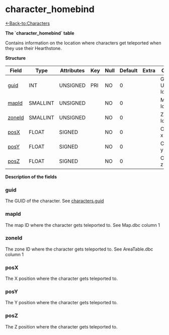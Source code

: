 # character\_homebind

[<-Back-to:Characters](database-characters.md)

**The \`character\_homebind\` table**

Contains information on the location where characters get teleported when they use their Hearthstone.

**Structure**

| Field       | Type        | Attributes | Key | Null | Default | Extra | Comment                  |
|-------------|-------------|------------|-----|------|---------|-------|--------------------------|
| [guid][1]   | INT     | UNSIGNED   | PRI | NO   | 0       |       | Global Unique Identifier |
| [mapId][2]  | SMALLINT | UNSIGNED   |     | NO   | 0       |       | Map Identifier           |
| [zoneId][3] | SMALLINT | UNSIGNED   |     | NO   | 0       |       | Zone Identifier          |
| [posX][4]   | FLOAT       | SIGNED     |     | NO   | 0       |       | Coordinate x             |
| [posY][5]   | FLOAT       | SIGNED     |     | NO   | 0       |       | Coordinate y             |
| [posZ][6]   | FLOAT       | SIGNED     |     | NO   | 0       |       | Coordinate z             |

[1]: #guid
[2]: #mapid
[3]: #zoneid
[4]: #posx
[5]: #posy
[6]: #posz

**Description of the fields**

### guid

The GUID of the character. See [characters.guid](2129969.html#characters(table)-guid)

### mapId

The map ID where the character gets teleported to. See Map.dbc column 1

### zoneId

The zone ID where the character gets teleported to. See AreaTable.dbc column 1

### posX

The X position where the character gets teleported to.

### posY

The Y position where the character gets teleported to.

### posZ

The Z position where the character gets teleported to.

